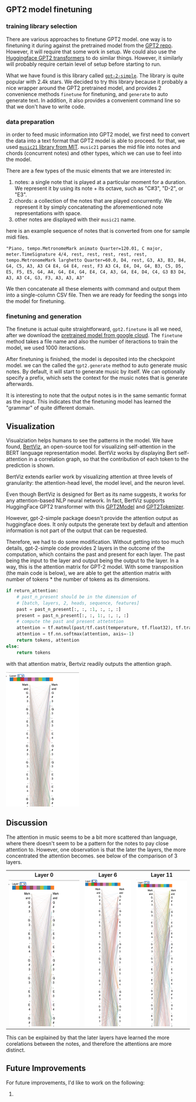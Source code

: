 

## GPT2 model finetuning

### training library selection

There are various approaches to finetune GPT2 model. one way is to finetuning it during against the pretrained model from the [GPT2 repo](git@github.com:jackxxu/gpt2_music.git). However, it will require that some work in setup. We could also use the [Huggingface GPT2 transformers](https://huggingface.co/transformers/model_doc/gpt2.html) to do similar things. However, it similarly will probably require certain level of setup before starting to run. 

What we have found is this library called [`gpt-2-simple`](https://github.com/minimaxir/gpt-2-simple). The library is quite popular with 2.4k stars. We decided to try this library because it probably a nice wrapper around the GPT2 pretrained model, and provides 2 convenience methods `finetune` for finetuning, and `generate` to auto generate text. In addition, it also provides a convenient command line so that we don't have to write code.


### data preparation

in order to feed music information into GPT2 model, we first need to convert the data into a text format that GPT2 model is able to proceed. for that, we used [`music21` library from MIT](http://web.mit.edu/music21/). `music21` parses the mid file into notes and chords (concurrent notes) and other types, which we can use to feel into the model. 

There are a few types of the music elments that we are interested in: 
1. notes: a single note that is played at a particular moment for a duration. We represent it by using its note + its octave, such as "C#3", "D-2", or "E3". 
2. chords: a collection of the notes that are played concurrently. We represent it by simply concatenating the aforementioned note representations with space.
3. other notes are displayed with their `music21` name. 

here is an example sequence of notes that is converted from one for sample midi files.

```
"Piano, tempo.MetronomeMark animato Quarter=120.01, C major, meter.TimeSignature 4/4, rest, rest, rest, rest, rest, tempo.MetronomeMark larghetto Quarter=60.0, D4, rest, G3, A3, B3, B4, G4, C5, A3, A3 C4 E4, G4 E4, rest, F3 A3 C4, E4, D4, G4, B3, C5, D5, E5, F5, E5, G4, A4, G4, E4, G4, E4, C4, A3, G4, E4, D4, C4, G3 B3 D4, A3, A3 C4, G3, F3, A3, A3, A3"
```

We then concatenate all these elements with command and output them into a single-column CSV file. Then we are ready for feeding the songs into the model for finetuning.


### finetuning and generation

The finetune is actual quite straightforward, `gpt2.finetune` is all we need, after we download the [pretrained model from google cloud](https://storage.googleapis.com/gpt-2). The `finetune` method takes a file name and also the number of iteractions to train the model, we used 1000 iteractions. 

After finetuning is finished, the model is deposited into the checkpoint model. we can the called the `gpt2.generate` method to auto generate music notes. By default, it will start to generate music by itself. We can optionally specify a prefix, which sets the context for the music notes that is generate afterwards. 

It is interesting to note that the output notes is in the same semantic format as the input. This indicates that the finetuning model has learned the "grammar" of quite different domain. 


## Visualization

Visualziation helps humans to see the patterns in the model. We have found, [BertViz](https://github.com/jessevig/bertviz), an open-source tool for visualizing self-attention in the BERT language representation model. BertViz works by displaying Bert self-attention in a correlation graph, so that the contribution of each token to the prediction is shown.

BertViz extends earlier work by visualizing attention at three levels of granularity: the attention-head level, the model level, and the neuron level. 

Even though BertViz is designed for Bert as its name suggests, it works for any attention-based NLP neural network. In fact, BertViz supports HuggingFace GPT2 transformer with this [GPT2Model](https://github.com/jessevig/bertviz/blob/master/bertviz/transformers_neuron_view/modeling_gpt2.py) and [GPT2Tokenizer](https://github.com/jessevig/bertviz/blob/master/bertviz/transformers_neuron_view/tokenization_gpt2.py). 


However, gpt-2-simple package doesn't provide the attention output as huggingface does. It only outputs the generate text by default and attention information is not part of the output that can be requested.

Therefore, we had to do some modification. Without getting into too much details, gpt-2-simple code provides 2 layers in the outcome of the computation, which contains the past and present for each layer. The past being the input to the layer and output being the output to the layer. In a way, this is the attention matrix for GPT-2 model. With some transposition (the main code is below), we are able to get the attention matrix with number of tokens * the number of tokens as its dimensions. 

```python
if return_attention:
    # past_n_present should be in the dimension of
    # [batch, layers, 2, heads, sequence, features]
    past = past_n_present[:, :, :1, :, :, :]
    present = past_n_present[:, :, 1:, :, :, :]
    # compute the past and present attetntion
    attention = tf.matmul(past/tf.cast(temperature, tf.float32), tf.transpose(present, perm=[0, 1, 2, 3, 5, 4]))
    attention = tf.nn.softmax(attention, axis=-1)
    return tokens, attention
else:
    return tokens
```

with that attention matrix, Bertviz readily outputs the attention graph.

<img src="images/layer0.png" alt="layer0" width="200"/>

## Discussion

The attention in music seems to be a bit more scattered than language, where there doesn't seem to be a pattern for the notes to pay close attention to. However, one observation is that the later the layers, the more concentrated the attention becomes. see below of the comparison of 3 layers. 

<table>
	<tr>
		<th>
			Layer 0
		</th>
		<th>
			Layer 6
		</th>
		<th>
			Layer 11
		</th>
	</tr>
	<tr>
		<td>
			<img src="images/layer0.png" alt="layer0" height="400"/>
		</td>
		<td>
			<img src="images/layer6.png" alt="layer6" height ="400"/>
		</td>
		<td>
			<img src="images/layer11.png" alt="layer11" height ="400"/>
		</td>
	</tr>
</table>


This can be explained by that the later layers have learned the more corelations between the notes, and therefore the attentions are more distinct.

## Future Improvements

For future improvements, I'd like to work on the following:

1. 